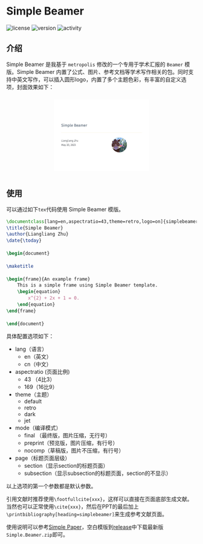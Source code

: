 # Simple Beamer
![license](https://img.shields.io/github/license/shinyypig/Simple-Beamer)
![version](https://img.shields.io/github/v/release/shinyypig/Simple-Beamer)
![activity](https://img.shields.io/github/last-commit/shinyypig/Simple-Beamer)

## 介绍
Simple Beamer 是我基于 `metropolis` 修改的一个专用于学术汇报的 `Beamer` 模版。Simple Beamer 内置了公式、图片、参考文档等学术写作相关的包。同时支持中英文写作，可以插入圆形logo，内置了多个主题色彩，有丰富的自定义选项，封面效果如下：

<div align=center>
    <img width=50% style=margin:2% src="./img/beamer.jpg">
</div>

## 使用

可以通过如下`tex`代码使用 Simple Beamer 模版。

```tex
\documentclass[lang=en,aspectratio=43,theme=retro,logo=on]{simplebeamer}
\title{Simple Beamer}
\author{Liangliang Zhu}
\date{\today}

\begin{document}

\maketitle

\begin{frame}{An example frame}
    This is a simple frame using Simple Beamer template.
    \begin{equation}
        x^{2} + 2x + 1 = 0.
    \end{equation}
\end{frame}

\end{document}
```

具体配置选项如下：

- lang（语言）
  - en（英文）
  - cn（中文）
- aspectratio (页面比例)
  - 43 （4比3）
  - 169（16比9）
- theme（主题）
  - default
  - retro
  - dark
  - jet
- mode（编译模式）
  - final （最终版，图片压缩，无行号）
  - preprint（预览版，图片压缩，有行号）
  - nocomp（草稿版，图片不压缩，有行号）
- page（标题页面层级）
  - section（显示section的标题页面）
  - subsection（显示subsection的标题页面，section的不显示）

以上选项的第一个参数都是默认参数。

引用文献时推荐使用`\footfullcite{xxx}`，这样可以直接在页面底部生成文献。当然也可以正常使用`\cite{xxx}`，然后在PPT的最后加上`\printbibliography[heading=simplebeamer]`来生成参考文献页面。

使用说明可以参考[Simple Paper](https://github.com/shinyypig/Simple-Paper/releases)，空白模版到[release](https://github.com/shinyypig/Simple-Beamer/releases)中下载最新版`Simple.Beamer.zip`即可。
